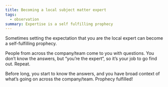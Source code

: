 ```yaml
---
title: Becoming a local subject matter expert
tags:
  - observation
summary: Expertise is a self fulfilling prophecy
---
```

Sometimes setting the expectation that you are the local <technology> expert can become a self-fulfilling prophecy.


People from across the company/team come to you with questions. You don’t know the answers, but “you’re the expert“, so it’s your job to go find out. Repeat.


Before long, you start to know the answers, and you have broad context of what’s going on across the company/team. Prophecy fulfilled!

